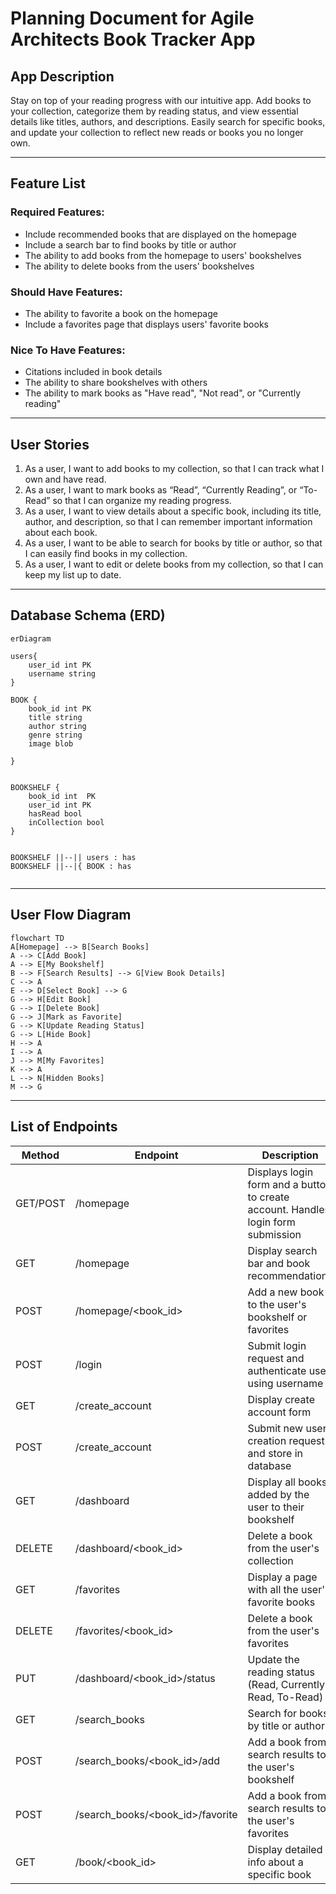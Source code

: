 # Planning Document for Agile Architects Book Tracker App

## App Description
Stay on top of your reading progress with our intuitive app. Add books to your collection, categorize them by reading status, and view essential details like titles, authors, and descriptions. Easily search for specific books, and update your collection to reflect new reads or books you no longer own.

---
## Feature List

### Required Features:
* Include recommended books that are displayed on the homepage
* Include a search bar to find books by title or author
* The ability to add books from the homepage to users' bookshelves
* The ability to delete books from the users' bookshelves

### Should Have Features:
* The ability to favorite a book on the homepage
* Include a favorites page that displays users' favorite books

### Nice To Have Features:
* Citations included in book details
* The ability to share bookshelves with others
* The ability to mark books as "Have read", "Not read", or "Currently reading"

---
## User Stories

1. As a user, I want to add books to my collection, so that I can track what I own and have read.
2. As a user, I want to mark books as “Read”, “Currently Reading”,  or “To-Read” so that I can organize my reading progress.
3. As a user, I want to view details about a specific book, including its title, author, and description, so that I can remember important information about each book.
4. As a user, I want to be able to search for books by title or author, so that I can easily find books in my collection.
5. As a user, I want to edit or delete books from my collection, so that I can keep my list up to date. 

---
## Database Schema (ERD)

```mermaid
erDiagram

users{
    user_id int PK
    username string
}

BOOK {
    book_id int PK
    title string
    author string
    genre string
    image blob
    
}


BOOKSHELF {
    book_id int  PK
    user_id int PK
    hasRead bool
    inCollection bool
}


BOOKSHELF ||--|| users : has
BOOKSHELF ||--|{ BOOK : has


```
---
## User Flow Diagram

```mermaid
flowchart TD
A[Homepage] --> B[Search Books]
A --> C[Add Book]
A --> E[My Bookshelf]
B --> F[Search Results] --> G[View Book Details]
C --> A
E --> D[Select Book] --> G
G --> H[Edit Book]
G --> I[Delete Book]
G --> J[Mark as Favorite]
G --> K[Update Reading Status]
G --> L[Hide Book]
H --> A
I --> A
J --> M[My Favorites]
K --> A
L --> N[Hidden Books]
M --> G
```
---
## List of Endpoints

| Method | Endpoint | Description | Authorization |
|--------|----------|-------------|---------------|
| GET/POST    | /homepage | Displays login form and a button to create account. Handles login form submission  | Everyone |
| GET    | /homepage | Display search bar and book recommendations | User |
| POST   | /homepage/<book_id> | Add a new book to the user's bookshelf or favorites | User |
| POST   | /login | Submit login request and authenticate user using username | Everyone |
| GET    | /create_account | Display create account form | Everyone |
| POST   | /create_account | Submit new user creation request and store in database | Everyone |
| GET    | /dashboard | Display all books added by the user to their bookshelf | User |
| DELETE | /dashboard/<book_id> | Delete a book from the user's collection | User |
| GET    | /favorites | Display a page with all the user's favorite books | User |
| DELETE | /favorites/<book_id> | Delete a book from the user's favorites | User |
| PUT    | /dashboard/<book_id>/status | Update the reading status (Read, Currently Read, To-Read) | User |
| GET    | /search_books | Search for books by title or author | User |
| POST   | /search_books/<book_id>/add | Add a book from search results to the user's bookshelf | User |
| POST   | /search_books/<book_id>/favorite | Add a book from search results to the user's favorites | User |
| GET    | /book/<book_id> | Display detailed info about a specific book | User |
